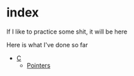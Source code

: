 # index

If I like to practice some shit, it will be here<br>

Here is what I've done so far
- [C](https://github.com/nikolaichub/index/tree/main/C)
  - [Pointers](https://github.com/nikolaichub/index/tree/main/C/Pointers)
